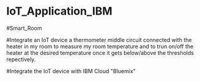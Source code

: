 # IoT_Application_IBM

#Smart_Room 

#Integrate an IoT device a thermometer middle circuit connected with the heater in my room to measure my room temperature and to trun on/off the heater at the desired temperature once it gets below/above the thresholds repectively.

#Integrate the IoT device with IBM Cloud "Bluemix" 
